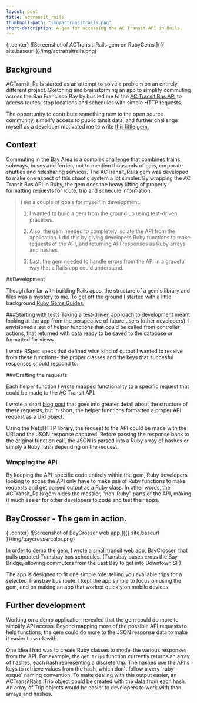 ```yaml
---
layout: post
title: actransit_rails
thumbnail-path: "img/actransitrails.png"
short-description: A gem for accessing the AC Transit API in Rails.
---
```


{:.center}
![Screenshot of ACTransit_Rails gem on RubyGems.]({{ site.baseurl }}/img/actransitrails.png)


## Background

ACTransit_Rails started as an attempt to solve a problem on an entirely different project.  Sketching and brainstorming an app to simplify commuting across the San Francisco Bay by bus led me to the [AC Transit Bus API](http://api.actransit.org/transit/) to access routes, stop locations and schedules with simple HTTP requests.

The opportunity to contribute something new to the open source community, simplify access to public tansit data, and further challenge myself as a developer motivated me to write [this little gem.](https://github.com/sanjayypatel/actransit_rails)

## Context

Commuting in the Bay Area is a complex challenge that combines trains, subways, buses and ferries, not to mention thousands of cars, corporate shuttles and ridesharing services.  The ACTransit_Rails gem was developed to make one aspect of this chaotic system a lot simpler. By wrapping the AC Transit Bus API in Ruby, the gem does the heavy lifting of properly formatting requests for route, trip and schedule information.

> I set a couple of goals for myself in development.
>
> 1. I wanted to build a gem from the ground up using test-driven practices.
> 
> 2. Also, the gem needed to completely isolate the API from the application.  I did this by giving developers Ruby functions to make requests of the API, and returning API responses as Ruby arrays and hashes.
>
> 3. Last, the gem needed to handle errors from the API in a graceful way that a Rails app could understand.

##Development

Though familar with building Rails apps, the structure of a gem's library and files was a mystery to me. To get off the ground I started with a little background [Ruby Gems Guides.](http://guides.rubygems.org/make-your-own-gem/)

###Starting with tests
Taking a test-driven approach to development meant looking at the app from the perspective of future users (other developers). I envisioned a set of helper functions that could be called from controller actions, that returned with data ready to be saved to the database or formatted for views.

I wrote RSpec specs that defined what kind of output I wanted to receive from these functions- the proper classes and the keys that succesful responses should respond to. 

###Crafting the requests

Each helper function I wrote mapped functionality to a specific request that could be made to the AC Transit API.

I wrote a short [blog post](/2015/07/14/First-Gem-ACTransit-Rails.html) that goes into greater detail about the structure of these requests, but in short, the helper functions formatted a proper API request as a URI object.

Using the Net::HTTP library, the request to the API could be made with the URI and the JSON response captured. Before passing the response back to the original function call, the JSON is parsed into a Ruby array of hashes or simply a Ruby hash depending on the request.

### Wrapping the API

By keeping the API-specific code entirely within the gem, Ruby developers looking to acces the API only have to make use of Ruby functions to make requests and get parsed output as a Ruby class.  In other words, the ACTransit_Rails gem hides the messier, "non-Ruby" parts of the API, making it much easier for other developers to code and test their apps.

## BayCrosser - The gem in action.

{:.center}
![Screenshot of BayCrosser web app.]({{ site.baseurl }}/img/baycrossercolor.png)

In order to demo the gem, I wrote a small transit web app, [BayCrosser](http://baycrosser.herokuapp.com), that pulls updated Transbay bus schedules.  (Transbay buses cross the Bay Bridge, allowing commuters from the East Bay to get into Downtown SF).

The app is designed to fit one simple role: telling you available trips for a selected Transbay bus route. I kept the app simple to focus on using the gem, and on making an app that worked quickly on mobile devices. 

## Further development

Working on a demo application revealed that the gem could do more to simplify API access. Beyond mapping more of the possible API requests to help functions, the gem could do more to the JSON response data to make it easier to work with.

One idea I had was to create Ruby classes to model the various responses from the API.  For example, the `get_trips` function currently returns an array of hashes, each hash representing a discrete trip.  The hashes use the API's keys to retrieve values from the hash, which don't follow a very 'ruby-esque' naming convention. To make dealing with this output easier, an ACTransitRails::Trip object could be created with the data from each hash. An array of Trip objects would be easier to developers to work with than arrays and hashes. 